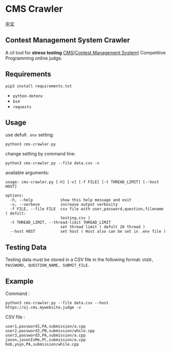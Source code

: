 # CMS Crawler

[中文]()
## Contest Management System Crawler

A cli tool for **stress testing** [CMS(Contest Management System)](https://github.com/cms-dev/cms) Competitive Programming online judge.

## Requirements
```
pip3 install requirements.txt
```
- `python-dotenv`
- `bs4`
- `requests`

## Usage
use defult `.env` setting:
```
python3 cms-crawler.py
```

change setting by command line:
```
python3 cms-crawler.py --file data.csv -v
```

available arguments:
```
usage: cms-crawler.py [-h] [-v] [-f FILE] [-t THREAD_LIMIT] [--host HOST]

options:
  -h, --help            show this help message and exit
  -v, --verbose         increase output verbosity
  -f FILE, --file FILE  csv file with user,password,question,filename ( defult:
                        testing.csv )
  -t THREAD_LIMIT, --thread-limit THREAD_LIMIT
                        set thread limit ( defult 20 thread )
  --host HOST           set host ( Host also can be set in .env file )
```

## Testing Data
Testing data must be stored in a CSV file in the following format: `USER, PASSWORD, QUESTION_NAME, SUBMIT_FILE`.

## Example

Command : 

```
python3 cms-crawler.py --file data.csv --host https://oj.cms.mywebsite.judge -v
```

CSV file : 
```
user1,password1,PA,submission/a.cpp
user2,password2,PB,submission/while.cpp
user3,password3,PA,submission/a.cpp
jason,jasonIsMe,PC,submission/a.cpp
bob,yoyo,PA,submission/while.cpp
```